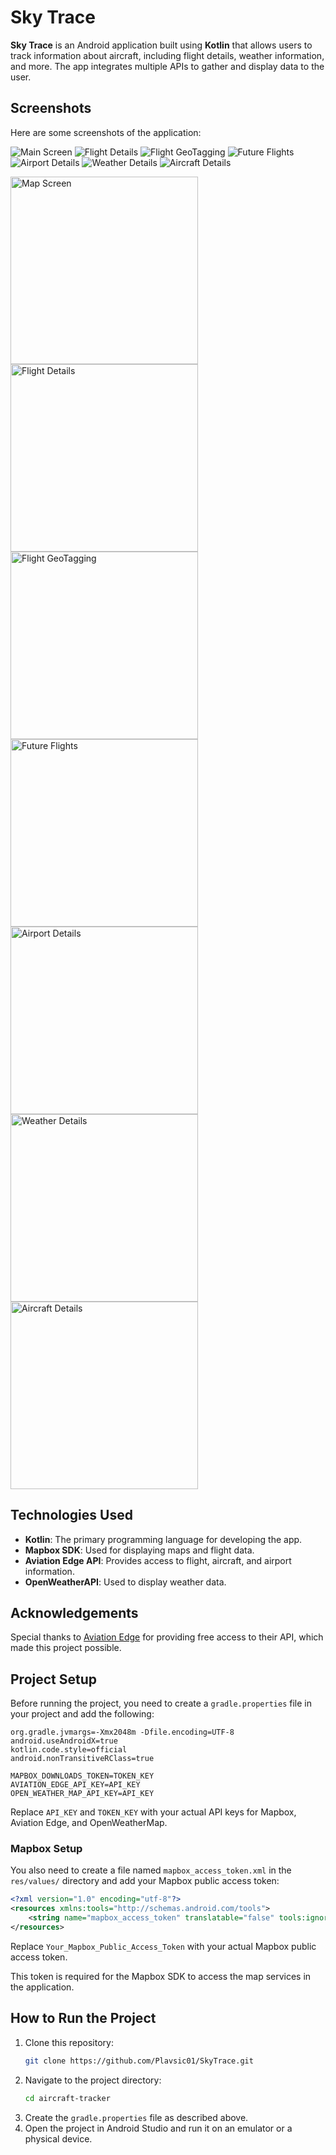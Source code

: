 # Sky Trace

**Sky Trace** is an Android application built using **Kotlin** that allows users to track information about aircraft, including flight details, weather information, and more. The app integrates multiple APIs to gather and display data to the user.

## Screenshots

Here are some screenshots of the application:

![Main Screen](screenshots/map_screen.png)
![Flight Details](screenshots/map_screen_info.png)
![Flight GeoTagging](screenshots/map_screen_geotagging.png)
![Future Flights](screenshots/future_flights_screen.png)
![Airport Details](screenshots/airport_screen.png)
![Weather Details](screenshots/weather_screen.png)
![Aircraft Details](screenshots/aircraft_screen.png)

<img src="screenshots/map_screen.png" alt="Map Screen" width="300"/>
<img src="screenshots/map_screen_info.png" alt="Flight Details" width="300"/>
<img src="screenshots/map_screen_geotagging.png" alt="Flight GeoTagging" width="300"/>
<img src="screenshots/future_flights_screen.png" alt="Future Flights" width="300"/>
<img src="screenshots/airport_screen.png" alt="Airport Details" width="300"/>
<img src="screenshots/weather_screen.png" alt="Weather Details" width="300"/>
<img src="screenshots/aircraft_screen.png" alt="Aircraft Details" width="300"/>

## Technologies Used

- **Kotlin**: The primary programming language for developing the app.
- **Mapbox SDK**: Used for displaying maps and flight data.
- **Aviation Edge API**: Provides access to flight, aircraft, and airport information.
- **OpenWeatherAPI**: Used to display weather data.

## Acknowledgements

Special thanks to [Aviation Edge](https://aviation-edge.com) for providing free access to their API, which made this project possible.

## Project Setup

Before running the project, you need to create a `gradle.properties` file in your project and add the following:

```properties
org.gradle.jvmargs=-Xmx2048m -Dfile.encoding=UTF-8
android.useAndroidX=true
kotlin.code.style=official
android.nonTransitiveRClass=true

MAPBOX_DOWNLOADS_TOKEN=TOKEN_KEY
AVIATION_EDGE_API_KEY=API_KEY
OPEN_WEATHER_MAP_API_KEY=API_KEY
```

Replace `API_KEY` and `TOKEN_KEY` with your actual API keys for Mapbox, Aviation Edge, and OpenWeatherMap.

### Mapbox Setup

You also need to create a file named `mapbox_access_token.xml` in the `res/values/` directory and add your Mapbox public access token:

```xml
<?xml version="1.0" encoding="utf-8"?>
<resources xmlns:tools="http://schemas.android.com/tools">
    <string name="mapbox_access_token" translatable="false" tools:ignore="UnusedResources">Your_Mapbox_Public_Access_Token</string>
</resources>
```

Replace `Your_Mapbox_Public_Access_Token` with your actual Mapbox public access token.

This token is required for the Mapbox SDK to access the map services in the application.

## How to Run the Project

1. Clone this repository:
   ```sh
   git clone https://github.com/Plavsic01/SkyTrace.git
   ```
2. Navigate to the project directory:
   ```sh
   cd aircraft-tracker
   ```
3. Create the `gradle.properties` file as described above.
4. Open the project in Android Studio and run it on an emulator or a physical device.
